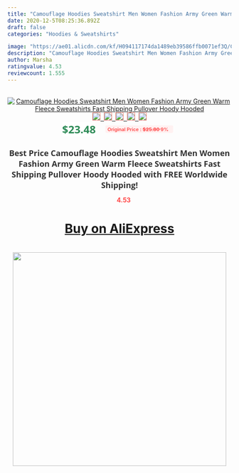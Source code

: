 ```yaml
---
title: "Camouflage Hoodies Sweatshirt Men Women Fashion Army Green Warm Fleece Sweatshirts Fast Shipping Pullover Hoody Hooded"
date: 2020-12-5T08:25:36.892Z
draft: false
categories: "Hoodies & Sweatshirts"

image: "https://ae01.alicdn.com/kf/H094117174da1489eb39586ffb0071ef3Q/Camouflage-Hoodies-Sweatshirt-Men-Women-Fashion-Army-Green-Warm-Fleece-Sweatshirts-Fast-Shipping-Pullover-Hoody-Hooded.jpg"
description: "Camouflage Hoodies Sweatshirt Men Women Fashion Army Green Warm Fleece Sweatshirts Fast Shipping Pullover Hoody Hooded"
author: Marsha
ratingvalue: 4.53
reviewcount: 1.555
---
```

<br>
<div style="text-align: center;">
<a href="https://s.click.aliexpress.com/e/_Abrlt7" target="_blank" rel="nofollow noopener noreferrer"><img alt="Camouflage Hoodies Sweatshirt Men Women Fashion Army Green Warm Fleece Sweatshirts Fast Shipping Pullover Hoody Hooded" class="magnifier-image" src="https://ae01.alicdn.com/kf/H094117174da1489eb39586ffb0071ef3Q/Camouflage-Hoodies-Sweatshirt-Men-Women-Fashion-Army-Green-Warm-Fleece-Sweatshirts-Fast-Shipping-Pullover-Hoody-Hooded.jpg_640x640.jpg">
<br>
<img style="border:1px solid salmon" src="https://ae01.alicdn.com/kf/H094117174da1489eb39586ffb0071ef3Q/Camouflage-Hoodies-Sweatshirt-Men-Women-Fashion-Army-Green-Warm-Fleece-Sweatshirts-Fast-Shipping-Pullover-Hoody-Hooded.jpg_120x120.jpg">&nbsp;&nbsp;<img style="border:1px solid salmon" src="https://ae01.alicdn.com/kf/H892804cd6be146f9ab31991b96c2fdf4v/Camouflage-Hoodies-Sweatshirt-Men-Women-Fashion-Army-Green-Warm-Fleece-Sweatshirts-Fast-Shipping-Pullover-Hoody-Hooded.jpg_120x120.jpg">&nbsp;&nbsp;<img style="border:1px solid salmon" src="https://ae01.alicdn.com/kf/H7c5ebb9470e94f3cb911ff0efcb37e6aa/Camouflage-Hoodies-Sweatshirt-Men-Women-Fashion-Army-Green-Warm-Fleece-Sweatshirts-Fast-Shipping-Pullover-Hoody-Hooded.jpg_120x120.jpg">&nbsp;&nbsp;<img style="border:1px solid salmon" src="_120x120.jpg">&nbsp;&nbsp;<img style="border:1px solid salmon" src="https://ae01.alicdn.com/kf/H2dec97db58334ba0ac4193ae3d3562274/Camouflage-Hoodies-Sweatshirt-Men-Women-Fashion-Army-Green-Warm-Fleece-Sweatshirts-Fast-Shipping-Pullover-Hoody-Hooded.jpg_120x120.jpg"></a></div><br0>
<div style="text-align: center;"><span style="background-color: white; border: 0px; box-sizing: border-box; color: seagreen; display: inline-block; font-family: &quot;open sans&quot; , &quot;arial&quot; , &quot;helvetica&quot; , sans-serif , &quot;heiti&quot;; font-size: 24px; font-stretch: inherit; font-weight: 700; line-height: inherit; margin: 0px 10px 0px 0px; padding: 0px; vertical-align: middle;">$23.48 </span>
<span style="background: rgb(255 , 241 , 241); border-radius: 3px; border: 0px; box-sizing: border-box; color: #ff4747; display: inline-block; font-family: inherit; font-size: 12px; font-stretch: inherit; font-style: inherit; font-variant: inherit; font-weight: 600; line-height: inherit; margin: 0px; padding: 2px 5px; transform: scale(0.9); vertical-align: middle;">Original Price : <b style="text-decoration: line-through;">$25.80 </b> 9%&nbsp;&nbsp;</span></div>
<h1 style="color: #333333; display: inline-block; font-family: &quot;open sans&quot; , &quot;arial&quot; , &quot;helvetica&quot; , sans-serif , &quot;heiti&quot;; font-size: 18px; font-stretch: inherit; font-weight: 700; text-align: center;">Best Price Camouflage Hoodies Sweatshirt Men Women Fashion Army Green Warm Fleece Sweatshirts Fast Shipping Pullover Hoody Hooded with FREE Worldwide Shipping!</h1>
<div style="color: #ff4747; text-align: center;">
<img src="https://4.bp.blogspot.com/-M0ZcTcb-5uY/XleCXlxnR4I/AAAAAAAAAEc/OrjgMkXV1oMQFaCRZj5HQwOCBcu3w1FegCPcBGAYYCw/s1600/star.png" style="height: 15px;">&nbsp;<b>4.53</b></div>
<div class="button_cont" align="center"><a class="buynow_a" href="https://s.click.aliexpress.com/e/_Abrlt7" target="_blank" rel="nofollow noopener noreferrer"><H1>Buy on AliExpress</H1></a></div><br>
<div class="separator" style="clear: both; text-align: center;">
<img src="https://lh3.googleusercontent.com/-pTy5HemUv9M/XlePHvY0dAI/AAAAAAAAAE4/0nX5iRUoIWY8eMW9Dpxeirr157OZliDIgCLcBGAsYHQ/s1600/badge.gif" width="480">
</div>

